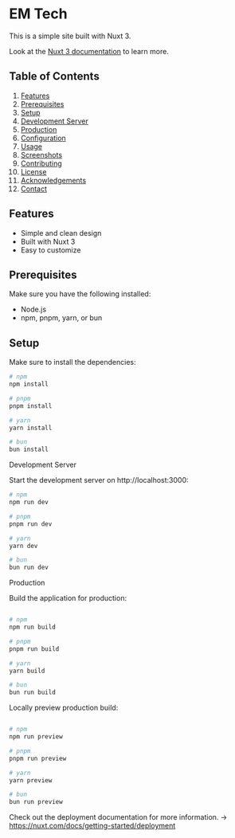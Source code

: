 # EM Tech

This is a simple site built with Nuxt 3.

Look at the [Nuxt 3 documentation](https://nuxt.com/docs/getting-started/introduction) to learn more.

## Table of Contents
1. [Features](#features)
2. [Prerequisites](#prerequisites)
3. [Setup](#setup)
4. [Development Server](#development-server)
5. [Production](#production)
6. [Configuration](#configuration)
7. [Usage](#usage)
8. [Screenshots](#screenshots)
9. [Contributing](#contributing)
10. [License](#license)
11. [Acknowledgements](#acknowledgements)
12. [Contact](#contact)

## Features
- Simple and clean design
- Built with Nuxt 3
- Easy to customize

## Prerequisites
Make sure you have the following installed:
- Node.js
- npm, pnpm, yarn, or bun

## Setup

Make sure to install the dependencies:

```bash
# npm
npm install

# pnpm
pnpm install

# yarn
yarn install

# bun
bun install
```

Development Server

Start the development server on http://localhost:3000:
```bash
# npm
npm run dev

# pnpm
pnpm run dev

# yarn
yarn dev

# bun
bun run dev
```

Production

Build the application for production:

```bash

# npm
npm run build

# pnpm
pnpm run build

# yarn
yarn build

# bun
bun run build
```

Locally preview production build:

```bash

# npm
npm run preview

# pnpm
pnpm run preview

# yarn
yarn preview

# bun
bun run preview
```

Check out the deployment documentation for more information. -> https://nuxt.com/docs/getting-started/deployment